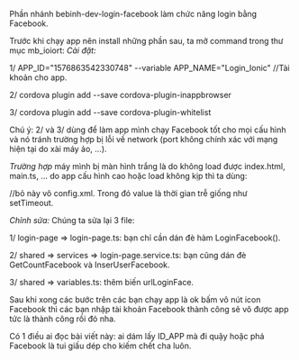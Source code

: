 Phần nhánh bebinh-dev-login-facebook làm chức năng login bằng Facebook.

Trước khi chạy app nên install những phần sau, ta mở command trong thư mục mb_ioiort:
*Cài đặt:*

1/ APP_ID="1576863542330748" --variable APP_NAME="Login_Ionic" //Tài khoản cho app.

2/ cordova plugin add --save cordova-plugin-inappbrowser 

3/ cordova plugin add --save cordova-plugin-whitelist

Chú ý: 2/ và 3/ dùng để làm app mình chạy Facebook tốt cho mọi cấu hình và nó tránh trường hợp bị lỗi về network (port không chính xác với mạng hiện tại do xài máy ảo, ...).

*Trường hợp* máy mình bị màn hình trắng là do không load được index.html, main.ts, ... do app cấu hình cao hoặc load không kịp thì ta dùng:

*<preference name="loadUrlTimeoutValue" value="700000"/>* //bỏ này vô config.xml. Trong đó value là thời gian trễ giống như setTimeout.

*Chỉnh sửa:*
Chúng ta sửa lại 3 file:

1/ login-page => login-page.ts: bạn chỉ cần dán đè hàm LoginFacebook().

2/ shared => services => login-page.service.ts: bạn cũng dán đè GetCountFacebook và InserUserFacebook. 

3/ shared => variables.ts: thêm biến urlLoginFace.


Sau khi xong các bước trên các bạn chạy app là ok bấm vô nút icon Facebook thì các bạn nhập tài khoản Facebook thành công sẽ vô được app tức là thành công rồi đó nha.

Có 1 điều ai đọc bài viết này: ai dám lấy ID_APP mà đi quậy hoặc phá Facebook là tui giấu dép cho kiếm chết cha luôn.


